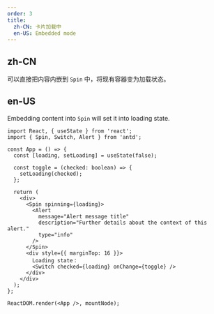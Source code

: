 ```yaml
---
order: 3
title:
  zh-CN: 卡片加载中
  en-US: Embedded mode
---
```


## zh-CN

可以直接把内容内嵌到 `Spin` 中，将现有容器变为加载状态。

## en-US

Embedding content into `Spin` will set it into loading state.

```tsx
import React, { useState } from 'react';
import { Spin, Switch, Alert } from 'antd';

const App = () => {
  const [loading, setLoading] = useState(false);

  const toggle = (checked: boolean) => {
    setLoading(checked);
  };

  return (
    <div>
      <Spin spinning={loading}>
        <Alert
          message="Alert message title"
          description="Further details about the context of this alert."
          type="info"
        />
      </Spin>
      <div style={{ marginTop: 16 }}>
        Loading state：
        <Switch checked={loading} onChange={toggle} />
      </div>
    </div>
  );
};

ReactDOM.render(<App />, mountNode);
```
